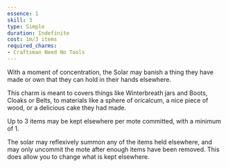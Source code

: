 ```yaml
---
essence: 1
skill: 3
type: Simple
duration: Indefinite
cost: 1m/3 items
required_charms:
- Craftsman Need No Tools
---
```


With a moment of concentration, the Solar may banish a thing they have made or own that they can hold in their hands elsewhere.

This charm is meant to covers things like Winterbreath jars and Boots, Cloaks or Belts, to materials like a sphere of oricalcum, a nice piece of wood, or a delicious cake they had made.

Up to 3 items may be kept elsewhere per mote committed, with a minimum of 1.

The solar may reflexively summon any of the items held elsewhere, and may only uncommit the mote after enough items have been removed. This does allow you to change what is kept elsewhere.
